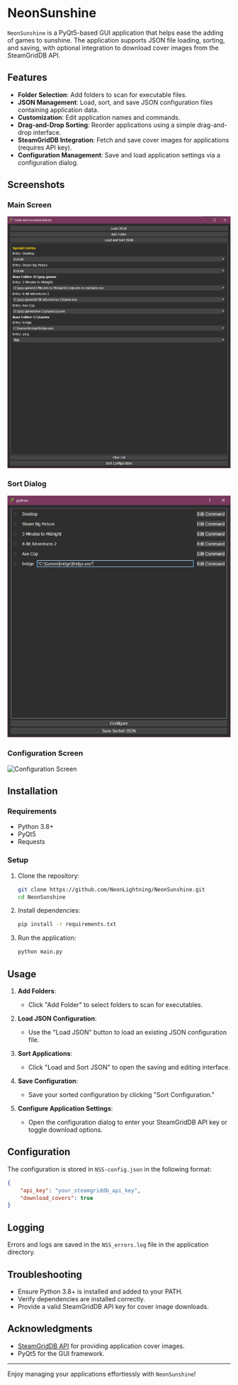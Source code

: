 # NeonSunshine

`NeonSunshine` is a PyQt5-based GUI application that helps ease the adding of games to sunshine. The application supports JSON file loading, sorting, and saving, with optional integration to download cover images from the SteamGridDB API.

## Features

- **Folder Selection**: Add folders to scan for executable files.
- **JSON Management**: Load, sort, and save JSON configuration files containing application data.
- **Customization**: Edit application names and commands.
- **Drag-and-Drop Sorting**: Reorder applications using a simple drag-and-drop interface.
- **SteamGridDB Integration**: Fetch and save cover images for applications (requires API key).
- **Configuration Management**: Save and load application settings via a configuration dialog.

## Screenshots

### Main Screen
![Main Screen](screenshots/screenshot1.png)

### Sort Dialog
![Sort Dialog](screenshots/screenshot2.png)

### Configuration Screen
![Configuration Screen](screenshots/screenshot3.png)

## Installation

### Requirements

- Python 3.8+
- PyQt5
- Requests

### Setup

1. Clone the repository:

   ```bash
   git clone https://github.com/NeonLightning/NeonSunshine.git
   cd NeonSunshine
   ```

2. Install dependencies:

   ```bash
   pip install -r requirements.txt
   ```

3. Run the application:

   ```bash
   python main.py
   ```

## Usage

1. **Add Folders**:

   - Click "Add Folder" to select folders to scan for executables.

2. **Load JSON Configuration**:

   - Use the "Load JSON" button to load an existing JSON configuration file.

3. **Sort Applications**:

   - Click "Load and Sort JSON" to open the saving and editing interface.

4. **Save Configuration**:

   - Save your sorted configuration by clicking "Sort Configuration."

5. **Configure Application Settings**:

   - Open the configuration dialog to enter your SteamGridDB API key or toggle download options.

## Configuration

The configuration is stored in `NSS-config.json` in the following format:

```json
{
    "api_key": "your_steamgriddb_api_key",
    "download_covers": true
}
```

## Logging

Errors and logs are saved in the `NSS_errors.log` file in the application directory.

## Troubleshooting

- Ensure Python 3.8+ is installed and added to your PATH.
- Verify dependencies are installed correctly.
- Provide a valid SteamGridDB API key for cover image downloads.

## Acknowledgments

- [SteamGridDB API](https://www.steamgriddb.com/) for providing application cover images.
- PyQt5 for the GUI framework.

---

Enjoy managing your applications effortlessly with `NeonSunshine`!

